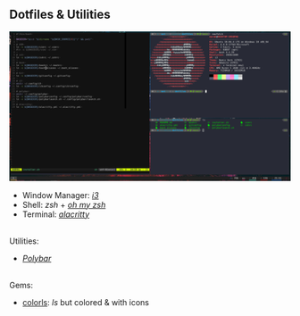 Dotfiles & Utilities
--------------------

![Screenshot](images/sample.png)


- Window Manager: [_i3_](https://i3wm.org/)
- Shell: _zsh_ + [_oh my zsh_](https://github.com/ohmyzsh/ohmyzsh)
- Terminal: [_alacritty_](https://github.com/alacritty/alacritty)

\
Utilities:
- [_Polybar_](https://github.com/polybar/polybar)

\
Gems:
- [colorls](https://github.com/athityakumar/colorls#installation): _ls_ but colored & with icons
